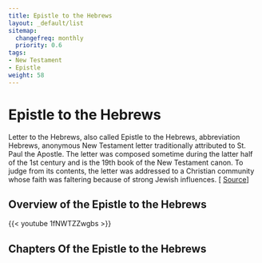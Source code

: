 ```yaml
---
title: Epistle to the Hebrews
layout: _default/list
sitemap:
  changefreq: monthly
  priority: 0.6
tags:
- New Testament
- Epistle
weight: 58
---
```

# Epistle to the Hebrews

Letter to the Hebrews, also called Epistle to the Hebrews, abbreviation Hebrews, anonymous New Testament letter traditionally attributed to St. Paul the Apostle. The letter was composed sometime during the latter half of the 1st century and is the 19th book of the New Testament canon. To judge from its contents, the letter was addressed to a Christian community whose faith was faltering because of strong Jewish influences. [ [Source](https://www.britannica.com/topic/Letter-to-the-Hebrews)]

## Overview of the Epistle to the Hebrews
{{< youtube 1fNWTZZwgbs >}}

## Chapters Of the Epistle to the Hebrews